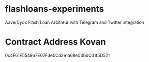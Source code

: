 # flashloans-experiments
Aave/Dydx Flash Loan Arbitreur with Telegram and Twitter integration


# Contract Address Kovan
0x4F61F554967E67F3e0Cd2e1a68e04bdC01f5D521